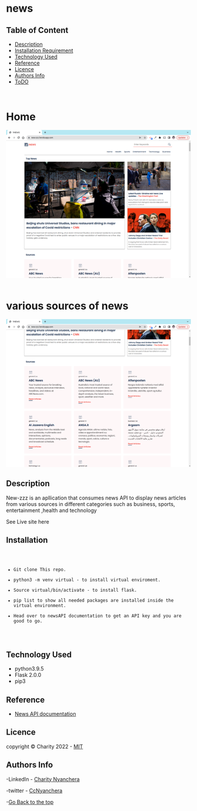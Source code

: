 # news

## Table of Content

- [Description](#description)
- [Installation Requirement](#Installation)
- [Technology Used](#technology-used)
- [Reference](#reference)
- [Licence](#licence)
- [Authors Info](#author-Info)
- [ToDO](#To-Do)

<br>
<h1>Home</h1>
<img src="./images/home.png" alt="home">

<br>
<br>

<h1>various sources of news </h1>
<img src="./images/sources.png" alt="sources">

<br>







## Description

<p>New-zzz is an apllication that consumes news API to display news articles from various sources in different categories such as business, sports, entertainment ,health and technology </p>

<p>See Live site <a>here<a/> </p>

## Installation

<code>
<ul>
<li>Git clone This repo.</li>
<li>python3 -m venv virtual - to install virtual enviroment.</li>
<li>Source virtual/bin/activate - to install flask.</li>
<li>pip list to show all needed packages are installed inside the virtual environment.</li>
<li>Head over to newsAPI documentation to get an API key and you are good to go.</li>
</ul>
</code>


## Technology Used

<ul>
<li>
python3.9.5
 </li>
  <li>
Flask 2.0.0
 </li>
<li>
pip3
</li>

</ul>


## Reference

- <a href="https://newsapi.org/docs">News API documentation</a>


## Licence

   copyright © Charity 2022 - <a href="https://github.com/charity-bit/news/blob/main/LICENSE">MIT</a>

## Authors Info

-LinkedIn - [Charity Nyanchera](https://www.linkedin.com/in/charitynyanchera)

-twitter - [CcNyanchera](https://twitter.com/CcNyanchera)

-[Go Back to the top](#news)

